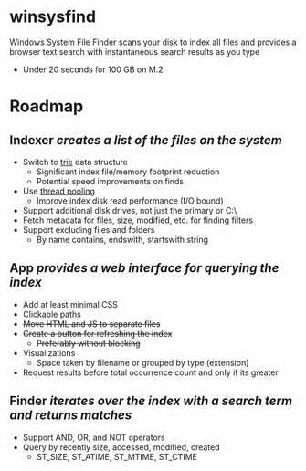 # winsysfind
Windows System File Finder scans your disk to index all files and provides a browser text search with instantaneous search results as you type
* Under 20 seconds for 100 GB on M.2

# Roadmap
## **Indexer** _creates a list of the files on the system_
 - Switch to [trie](https://en.wikipedia.org/wiki/Trie) data structure
    - Significant index file/memory footprint reduction
    - Potential speed improvements on finds
 - Use [thread pooling](https://docs.python.org/3/library/concurrent.futures.html#threadpoolexecutor)
    - Improve index disk read performance (I/O bound)
 - Support additional disk drives, not just the primary or C:\
 - Fetch metadata for files, size, modified, etc. for finding filters
 - Support excluding files and folders
    - By name contains, endswith, startswith string

## **App** _provides a web interface for querying the index_
 - Add at least minimal CSS
 - Clickable paths
 - ~~Move HTML and JS to separate files~~
 - ~~Create a button for refreshing the index~~
    - ~~Preferably without blocking~~
 - Visualizations
    - Space taken by filename or grouped by type (extension)
 - Request results before total occurrence count and only if its greater

## **Finder** _iterates over the index with a search term and returns matches_
 - Support AND, OR, and NOT operators
 - Query by recently size, accessed, modified, created
    - ST_SIZE, ST_ATIME, ST_MTIME, ST_CTIME
